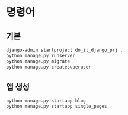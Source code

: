 # 명령어

## 기본
```bash
django-admin startproject do_it_django_prj .
python manage.py runserver
python manage.py migrate
python manage.py createsuperuser
```

## 앱 생성
```bash
python manage.py startapp blog
python manage.py startapp single_pages
```